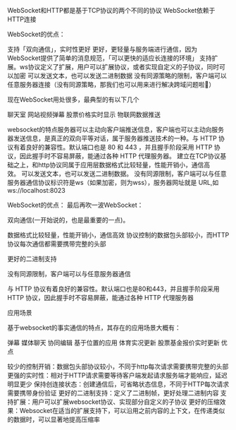
<!-- https://juejin.cn/post/6844903544978407431 -->
WebSocket和HTTP都是基于TCP协议的两个不同的协议
WebSocket依赖于HTTP连接


WebSocket的优点：

支持「双向通信」，实时性更好
更好，更轻量与服务端进行通信，因为WebSocket提供了简单的消息规范，「可以更快的适应长连接的环境」
支持扩展。ws协议定义了扩展，用户可以扩展协议，或者实现自定义的子协议，同时可以加密
可以发送文本，也可以发送二进制数据
没有同源策略的限制，客户端可以任意服务器连接（没有同源策略，那我们也可以用来进行解决跨域问题啦🤣）


现在WebSocket用处很多，最典型的有以下几个

聊天室
网站视频弹幕
股票价格实时显示
物联网数据推送


<!-- https://juejin.cn/post/6854573221241421838 -->

<!-- https://juejin.cn/post/6844903815913668621 -->

websocket的特点服务器可以主动向客户端推送信息，客户端也可以主动向服务器发送信息，是真正的双向平等对话，属于服务器推送技术的一种。与 HTTP 协议有着良好的兼容性。默认端口也是 80 和 443 ，并且握手阶段采用 HTTP 协议，因此握手时不容易屏蔽，能通过各种 HTTP 代理服务器。 建立在TCP协议基础之上，和http协议同属于应用层数据格式比较轻量，性能开销小，通信高效。 可以发送文本，也可以发送二进制数据。 没有同源限制，客户端可以与任意服务器通信协议标识符是ws（如果加密，则为wss），服务器网址就是 URL,如ws://localhost:8023


WebSocket的优点：
最后再吹一波WebSocket：


双向通信(一开始说的，也是最重要的一点)。


数据格式比较轻量，性能开销小，通信高效
协议控制的数据包头部较小，而HTTP协议每次通信都需要携带完整的头部


更好的二进制支持


没有同源限制，客户端可以与任意服务器通信


与 HTTP 协议有着良好的兼容性。默认端口也是80和443，并且握手阶段采用 HTTP 协议，因此握手时不容易屏蔽，能通过各种 HTTP 代理服务器
<!-- https://juejin.cn/post/6844903698498322439 -->

<!-- https://mp.weixin.qq.com/s/28FSBp4lj2l1H0caMNrjrw -->
<!-- https://mp.weixin.qq.com/s/IRH0Y8wJjGKsydRWJ6KH7g -->
<!-- https://mp.weixin.qq.com/s/0tXsLm2LgCUfd8sZ1xZ7ig -->

应用场景

基于websocket的事实通信的特点，其存在的应用场景大概有：

弹幕
媒体聊天
协同编辑
基于位置的应用
体育实况更新
股票基金报价实时更新
优点

较少的控制开销：数据包头部协议较小，不同于http每次请求需要携带完整的头部
更强的实时性：相对于HTTP请求需要等待客户端发起请求服务端才能响应，延迟明显更少
保持创连接状态：创建通信后，可省略状态信息，不同于HTTP每次请求需要携带身份验证
更好的二进制支持：定义了二进制帧，更好处理二进制内容
支持扩展：用户可以扩展websocket协议、实现部分自定义的子协议
更好的压缩效果：Websocket在适当的扩展支持下，可以沿用之前内容的上下文，在传递类似的数据时，可以显著地提高压缩率

<!-- https://mp.weixin.qq.com/s/OfMFQEwiu6lrqZ8ylX594w -->